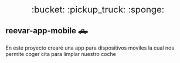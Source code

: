 <p align="center" style="font-size: x-large">:bucket: :pickup_truck: :sponge:</p>

## reevar-app-mobile :pickup_truck:

En este proyecto crearé una app para dispositivos moviles la cual nos permite coger cita para limpiar nuestro coche